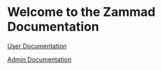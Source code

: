 # Welcome to the Zammad Documentation

[User Documentation](/use/general/index)

[Admin Documentation](/administrate/index)
